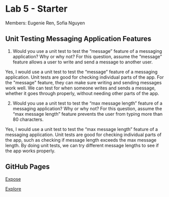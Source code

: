 # Lab 5 - Starter
Members: Eugenie Ren, Sofia Nguyen

## Unit Testing Messaging Application Features

1) Would you use a unit test to test the “message” feature of a messaging application? Why or why not? For this question, assume the “message” feature allows a user to write and send a message to another user.

Yes, I would use a unit test to test the “message” feature of a messaging application. Unit tests are good for checking individual parts of the app. For the "message" feature, they can make sure writing and sending messages work well. We can test for when someone writes and sends a message, whether it goes through properly, without needing other parts of the app.

2) Would you use a unit test to test the “max message length” feature of a messaging application? Why or why not? For this question, assume the “max message length” feature prevents the user from typing more than 80 characters.

Yes, I would use a unit test to test the “max message length” feature of a messaging application. Unit tests are good for checking individual parts of the app, such as checking if message length exceeds the max message length. By doing unit tests, we can try different message lengths to see if the app works properly.

## GitHub Pages

[Expose](https://azathotha.github.io/Lab5_Starter/expose.html)

[Explore](https://azathotha.github.io/Lab5_Starter/explore.html)

